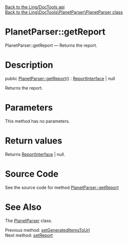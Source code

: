[Back to the Ling/DocTools api](https://github.com/lingtalfi/DocTools/blob/master/doc/api/Ling/DocTools.md)<br>
[Back to the Ling\DocTools\PlanetParser\PlanetParser class](https://github.com/lingtalfi/DocTools/blob/master/doc/api/Ling/DocTools/PlanetParser/PlanetParser.md)


PlanetParser::getReport
================



PlanetParser::getReport — Returns the report.




Description
================


public [PlanetParser::getReport](https://github.com/lingtalfi/DocTools/blob/master/doc/api/Ling/DocTools/PlanetParser/PlanetParser/getReport.md)() : [ReportInterface](https://github.com/lingtalfi/DocTools/blob/master/doc/api/Ling/DocTools/Report/ReportInterface.md) | null




Returns the report.




Parameters
================

This method has no parameters.


Return values
================

Returns [ReportInterface](https://github.com/lingtalfi/DocTools/blob/master/doc/api/Ling/DocTools/Report/ReportInterface.md) | null.








Source Code
===========
See the source code for method [PlanetParser::getReport](https://github.com/lingtalfi/DocTools/blob/master/PlanetParser/PlanetParser.php#L175-L178)


See Also
================

The [PlanetParser](https://github.com/lingtalfi/DocTools/blob/master/doc/api/Ling/DocTools/PlanetParser/PlanetParser.md) class.

Previous method: [setGeneratedItemsToUrl](https://github.com/lingtalfi/DocTools/blob/master/doc/api/Ling/DocTools/PlanetParser/PlanetParser/setGeneratedItemsToUrl.md)<br>Next method: [setReport](https://github.com/lingtalfi/DocTools/blob/master/doc/api/Ling/DocTools/PlanetParser/PlanetParser/setReport.md)<br>


